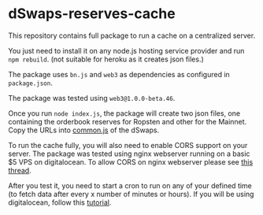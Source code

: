 # dSwaps-reserves-cache

This repository contains full package to run a cache on a centralized server.

You just need to install it on any node.js hosting service provider and run `npm rebuild`. (not suitable for heroku as it creates json files.)

The package uses `bn.js` and `web3` as dependencies as configured in `package.json`.

The package was tested using `web3@1.0.0-beta.46`.

Once you run `node index.js`, the package will create two json files, one containing the orderbook reserves for Ropsten and other for the Mainnet. Copy the URLs into [common.js](https://github.com/hammadtq/dSwaps/blob/master/functions/common.js) of the dSwaps.

To run the cache fully, you will also need to enable CORS support on your server. The package was tested using nginx webserver running on a basic $5 VPS on digitalocean. To allow CORS on nginx webserver please see [this thread](https://gist.github.com/Stanback/7145487).

After you test it, you need to start a cron to run on any of your defined time (to fetch data after every x number of minutes or hours). If you will be using digitalocean, follow this [tutorial](https://www.digitalocean.com/community/tutorials/how-to-use-cron-to-automate-tasks-on-a-vps).
